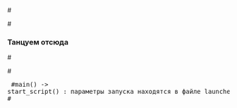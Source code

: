 #<p>
#<h3>Танцуем отсюда </h3>
#</p>
#<div><pre>
#main() -> start_script() : параметры запуска находятся в файле launcher.json
#</pre></div>